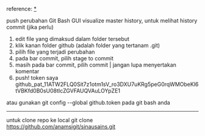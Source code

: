 reference: [*](https://www.youtube.com/watch?v=UiyacbzjUxo)

push perubahan Git Bash GUI
visualize master history, untuk melihat history commit (jika perlu)
1. edit file yang dimaksud dalam folder tersebut
2. klik kanan folder github (adalah folder yang tertanam .git)
3. pilih file yang terjadi perubahan
4. pada bar commit, pilih stage to commit 
5. masih pada bar commit, pilih commit | jangan lupa menyertakan komentar
6. push! token saya 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

atau gunakan git config --global github.token <TOKEN> pada git bash anda
***
untuk clone repo ke local
git clone https://github.com/anamsigit/sinausains.git
